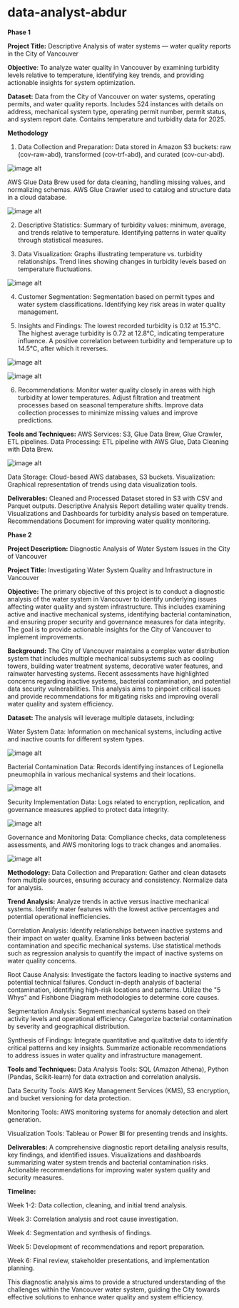 # data-analyst-abdur
**Phase 1**

**Project Title:** Descriptive Analysis of water systems — water quality reports in the City of Vancouver

**Objective**: To analyze water quality in Vancouver by examining turbidity levels relative to temperature, identifying key trends, and providing actionable insights for system optimization.

**Dataset:** Data from the City of Vancouver on water systems, operating permits, and water quality reports.
Includes 524 instances with details on address, mechanical system type, operating permit number, permit status, and system report date.
Contains temperature and turbidity data for 2025.

**Methodology**
1. Data Collection and Preparation: Data stored in Amazon S3 buckets: raw (cov-raw-abd), transformed (cov-trf-abd), and curated (cov-cur-abd).

![image alt](https://github.com/Abdur707/data-analyst-abdur/blob/1fb8264d2d09f557e9ea71e7b415b561e6326445/image.png)

AWS Glue Data Brew used for data cleaning, handling missing values, and normalizing schemas.
AWS Glue Crawler used to catalog and structure data in a cloud database.

![image alt](https://github.com/Abdur707/data-analyst-abdur/blob/2bbbc623c5e567584fedb53022fd895c70029394/image.png)

2. Descriptive Statistics:
Summary of turbidity values: minimum, average, and trends relative to temperature.
Identifying patterns in water quality through statistical measures.

3. Data Visualization:
Graphs illustrating temperature vs. turbidity relationships.
Trend lines showing changes in turbidity levels based on temperature fluctuations.

![image alt](https://github.com/Abdur707/data-analyst-abdur/blob/7c50a98a24ced2605a153ea4b2c44f5cd143b991/Screenshot%202025-03-05%20211831.png)

4. Customer Segmentation:
Segmentation based on permit types and water system classifications.
Identifying key risk areas in water quality management.

5. Insights and Findings:
The lowest recorded turbidity is 0.12 at 15.3°C.
The highest average turbidity is 0.72 at 12.8°C, indicating temperature influence.
A positive correlation between turbidity and temperature up to 14.5°C, after which it reverses.

![image alt](https://github.com/Abdur707/data-analyst-abdur/blob/77286b6169db89d6fcacde2aa4b823ca609627c4/image.png)


![image alt](https://github.com/Abdur707/data-analyst-abdur/blob/2a4745e22a64a1368ff0fb359524af6553d5af32/image.png)

6. Recommendations:
Monitor water quality closely in areas with high turbidity at lower temperatures.
Adjust filtration and treatment processes based on seasonal temperature shifts.
Improve data collection processes to minimize missing values and improve predictions.

**Tools and Techniques:**
AWS Services: S3, Glue Data Brew, Glue Crawler, ETL pipelines.
Data Processing: ETL pipeline with AWS Glue, Data Cleaning with Data Brew.

![image alt](https://github.com/Abdur707/data-analyst-abdur/blob/60dcadc00f37ef62dd37a80ad8e8de7f53961f05/image.png)

Data Storage: Cloud-based AWS databases, S3 buckets.
Visualization: Graphical representation of trends using data visualization tools.

**Deliverables:**
Cleaned and Processed Dataset stored in S3 with CSV and Parquet outputs.
Descriptive Analysis Report detailing water quality trends.
Visualizations and Dashboards for turbidity analysis based on temperature.
Recommendations Document for improving water quality monitoring.



**Phase 2**

**Project Description:** Diagnostic Analysis of Water System Issues in the City of Vancouver

**Project Title:** Investigating Water System Quality and Infrastructure in Vancouver

**Objective:** The primary objective of this project is to conduct a diagnostic analysis of the water system in Vancouver to identify underlying issues affecting water quality and system infrastructure. This includes examining active and inactive mechanical systems, identifying bacterial contamination, and ensuring proper security and governance measures for data integrity. The goal is to provide actionable insights for the City of Vancouver to implement improvements.

**Background:** The City of Vancouver maintains a complex water distribution system that includes multiple mechanical subsystems such as cooling towers, building water treatment systems, decorative water features, and rainwater harvesting systems. Recent assessments have highlighted concerns regarding inactive systems, bacterial contamination, and potential data security vulnerabilities. This analysis aims to pinpoint critical issues and provide recommendations for mitigating risks and improving overall water quality and system efficiency.

**Dataset:** The analysis will leverage multiple datasets, including:

Water System Data: Information on mechanical systems, including active and inactive counts for different system types.

![image alt](https://github.com/Abdur707/data-analyst-abdur/blob/55301a6228ee6e2ac5a982e3c8c7fe8b56ade87f/image.png)

Bacterial Contamination Data: Records identifying instances of Legionella pneumophila in various mechanical systems and their locations.

![image alt](https://github.com/Abdur707/data-analyst-abdur/blob/433d2a75108ce4df7bd7a8433269e8574a7443fd/Virus.png)

Security Implementation Data: Logs related to encryption, replication, and governance measures applied to protect data integrity.

![image alt](https://github.com/Abdur707/data-analyst-abdur/blob/11b994144663391a6f6d76273eb16d5ba6740baf/KMS.png)

Governance and Monitoring Data: Compliance checks, data completeness assessments, and AWS monitoring logs to track changes and anomalies.

![image alt](https://github.com/Abdur707/data-analyst-abdur/blob/ace68463139937613acedb6e4511a200702426c2/Bucket%20Versioning.png)

**Methodology:**
Data Collection and Preparation:
Gather and clean datasets from multiple sources, ensuring accuracy and consistency.
Normalize data for analysis.

**Trend Analysis:**
Analyze trends in active versus inactive mechanical systems.
Identify water features with the lowest active percentages and potential operational inefficiencies.

Correlation Analysis:
Identify relationships between inactive systems and their impact on water quality.
Examine links between bacterial contamination and specific mechanical systems.
Use statistical methods such as regression analysis to quantify the impact of inactive systems on water quality concerns.

Root Cause Analysis:
Investigate the factors leading to inactive systems and potential technical failures.
Conduct in-depth analysis of bacterial contamination, identifying high-risk locations and patterns.
Utilize the "5 Whys" and Fishbone Diagram methodologies to determine core causes.

Segmentation Analysis:
Segment mechanical systems based on their activity levels and operational efficiency.
Categorize bacterial contamination by severity and geographical distribution.

Synthesis of Findings:
Integrate quantitative and qualitative data to identify critical patterns and key insights.
Summarize actionable recommendations to address issues in water quality and infrastructure management.

**Tools and Techniques:**
Data Analysis Tools: SQL (Amazon Athena), Python (Pandas, Scikit-learn) for data extraction and correlation analysis.

Data Security Tools: AWS Key Management Services (KMS), S3 encryption, and bucket versioning for data protection.

Monitoring Tools: AWS monitoring systems for anomaly detection and alert generation.

Visualization Tools: Tableau or Power BI for presenting trends and insights.

**Deliverables:**
A comprehensive diagnostic report detailing analysis results, key findings, and identified issues.
Visualizations and dashboards summarizing water system trends and bacterial contamination risks.
Actionable recommendations for improving water system quality and security measures.

**Timeline:**

Week 1-2: Data collection, cleaning, and initial trend analysis.

Week 3: Correlation analysis and root cause investigation.

Week 4: Segmentation and synthesis of findings.

Week 5: Development of recommendations and report preparation.

Week 6: Final review, stakeholder presentations, and implementation planning.

This diagnostic analysis aims to provide a structured understanding of the challenges within the Vancouver water system, guiding the City towards effective solutions to enhance water quality and system efficiency.

